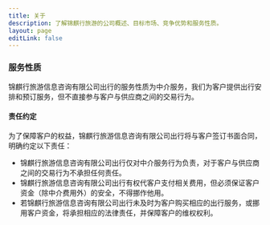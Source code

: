 ```yaml
---
title: 关于
description: 了解锦麒行旅游的公司概述、目标市场、竞争优势和服务性质。
layout: page
editLink: false
---
```


<!-- Breadcrumb component or omit -->
<Breadcrumb title="关于" :items="[{ text: '主页', link: '/' }, { text: '关于' }]" /> 

<!-- About Section -->
<AboutSection />

<!-- Competitive Advantage Section (using Service Carousel component) -->
<ServiceCarousel class="section-bg" title="竞争优势" tagline="麒行天下，尽在咫尺。" :useNumericTitles="true" :items="competitiveAdvantages" />

<!-- Manage It Section (Tabs) -->
<ManageItSection />

<!-- Service Details Section -->
<section class="service-details fix section-padding">
    <div class="container">
        <div class="service-details-wrapper">
             <div class="row g-5">
                 <div class="col-12 col-lg-8"> <!-- Adjust column width as needed -->
                     <div class="service-details-items">
                         <div class="details-content">
                             <h3>服务性质</h3>
                             <p>锦麒行旅游信息咨询有限公司出行的服务性质为中介服务，我们为客户提供出行安排和预订服务，但不直接参与客户与供应商之间的交易行为。</p>
                             <h4>责任约定</h4>
                             <p>为了保障客户的权益，锦麒行旅游信息咨询有限公司出行将与客户签订书面合同，明确约定以下责任：</p>
                             <ul>
                                 <li>锦麒行旅游信息咨询有限公司出行仅对中介服务行为负责，对于客户与供应商之间的交易行为不承担任何责任。</li>
                                 <li>锦麒行旅游信息咨询有限公司出行有权代客户支付相关费用，但必须保证客户资金（除中介费用外）的安全，不得挪作他用。</li>
                                 <li>若锦麒行旅游信息咨询有限公司出行未及时为客户购买相应的出行服务，或挪用客户资金，将承担相应的法律责任，并保障客户的维权权利。</li>
                             </ul>
                         </div>
                     </div>
                 </div>
                 <!-- Add other columns if present in original -->
             </div>
        </div>
    </div>
</section>

<!-- Service Counter Section -->
<ServiceCounterSection />

<!-- Team Section (Commented out in original, omit or create component if needed) -->
<!-- Testimonial Section (Commented out in original, omit or use <TestimonialSection />) -->
<!-- Brand Section (Commented out in original, omit or use <BrandCarousel />) -->
<!-- News Section (Commented out in original, omit or create component if needed) -->